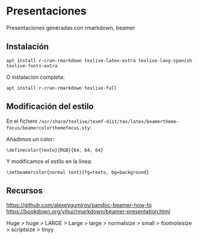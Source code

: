 # Presentaciones

Presentaciones generadas con rmarkdown, beamer

## Instalación 

    apt install r-cran-rmarkdown texlive-latex-extra texlive-lang-spanish texlive-fonts-extra

O instalación completa:

    apt install r-cran-rmarkdown texlive-full

## Modificación del estilo

En el fichero `/usr/share/texlive/texmf-dist/tex/latex/beamertheme-focus/beamercolorthemefocus.sty`:

Añadimos un color:

    \definecolor{texto}{RGB}{64, 64, 64}

Y modificamos el estilo en la línea:

    \setbeamercolor{normal text}{fg=texto, bg=background}

## Recursos

https://github.com/alexeygumirov/pandoc-beamer-how-to
https://bookdown.org/yihui/rmarkdown/beamer-presentation.html


Huge > huge > LARGE > Large > large > normalsize > small > footnotesize > scriptsize > tinyy